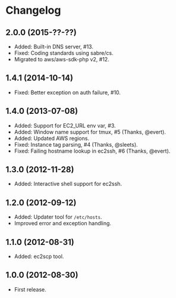 Changelog
=========

2.0.0 (2015-??-??)
------------------

* Added: Built-in DNS server, #13.
* Fixed: Coding standards using sabre/cs.
* Migrated to aws/aws-sdk-php v2, #12.


1.4.1 (2014-10-14)
------------------

* Fixed: Better exception on auth failure, #10.

1.4.0 (2013-07-08)
------------------

* Added: Support for EC2_URL env var, #3.
* Added: Window name support for tmux, #5 (Thanks, @evert).
* Added: Updated AWS regions.
* Fixed: Instance tag parsing, #4 (Thanks, @sleets).
* Fixed: Failing hostname lookup in ec2ssh, #6 (Thanks, @evert).

1.3.0 (2012-11-28)
------------------

* Added: Interactive shell support for ec2ssh.

1.2.0 (2012-09-12)
------------------

* Added: Updater tool for `/etc/hosts`.
* Improved error and exception handling.

1.1.0 (2012-08-31)
------------------

* Added: ec2scp tool.

1.0.0 (2012-08-30)
------------------

* First release.
